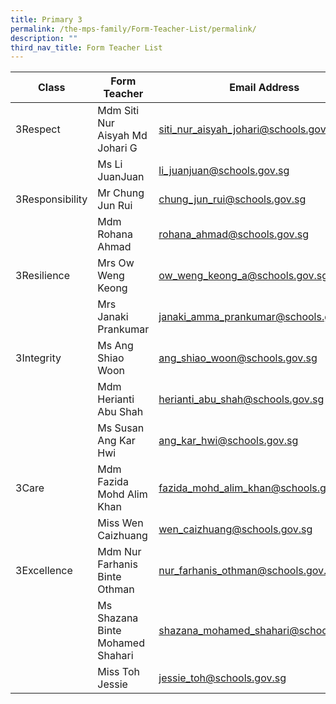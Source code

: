```yaml
---
title: Primary 3
permalink: /the-mps-family/Form-Teacher-List/permalink/
description: ""
third_nav_title: Form Teacher List
---
```

| Class | Form Teacher | Email Address |
| -------- | -------- | -------- |
| 3Respect     | Mdm Siti Nur Aisyah Md Johari G     | siti_nur_aisyah_johari@schools.gov.sg     |
|      | Ms Li JuanJuan     | li_juanjuan@schools.gov.sg     |
| 3Responsibility     | Mr Chung Jun Rui     | chung_jun_rui@schools.gov.sg     |
|      | Mdm Rohana Ahmad     | rohana_ahmad@schools.gov.sg     |
| 3Resilience    | Mrs Ow Weng Keong     | ow_weng_keong_a@schools.gov.sg    |
|      | Mrs Janaki Prankumar     | janaki_amma_prankumar@schools.gov.sg     |
| 3Integrity     | Ms Ang Shiao Woon     | ang_shiao_woon@schools.gov.sg     |
|      | Mdm Herianti Abu Shah     | herianti_abu_shah@schools.gov.sg     |
|      | Ms Susan Ang Kar Hwi     | ang_kar_hwi@schools.gov.sg     |
| 3Care    | Mdm Fazida Mohd Alim Khan     | fazida_mohd_alim_khan@schools.gov.sg     |
|     | Miss Wen Caizhuang     | wen_caizhuang@schools.gov.sg    |
| 3Excellence     | Mdm Nur Farhanis Binte Othman     | nur_farhanis_othman@schools.gov.sg     |
|      | Ms Shazana Binte Mohamed Shahari     | shazana_mohamed_shahari@schools.gov.sg     |
|      | Miss Toh Jessie     | jessie_toh@schools.gov.sg     |